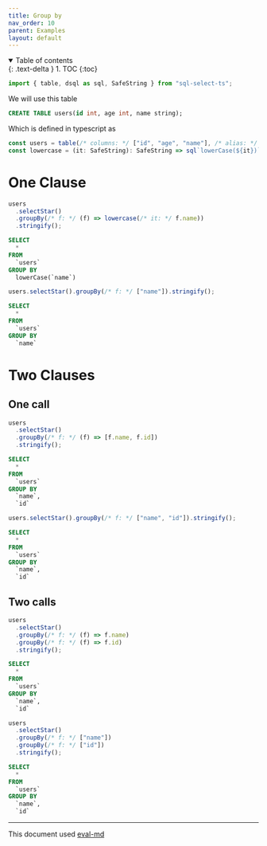 ```yaml
---
title: Group by
nav_order: 10
parent: Examples
layout: default
---
```


<details open markdown="block">
  <summary>
    Table of contents
  </summary>
  {: .text-delta }
1. TOC
{:toc}
</details>

```ts
import { table, dsql as sql, SafeString } from "sql-select-ts";
```

We will use this table

```sql
CREATE TABLE users(id int, age int, name string);
```

Which is defined in typescript as

```ts
const users = table(/* columns: */ ["id", "age", "name"], /* alias: */ "users");
const lowercase = (it: SafeString): SafeString => sql`lowerCase(${it})`;
```

# One Clause

```ts
users
  .selectStar()
  .groupBy(/* f: */ (f) => lowercase(/* it: */ f.name))
  .stringify();
```

```sql
SELECT
  *
FROM
  `users`
GROUP BY
  lowerCase(`name`)
```

```ts
users.selectStar().groupBy(/* f: */ ["name"]).stringify();
```

```sql
SELECT
  *
FROM
  `users`
GROUP BY
  `name`
```

# Two Clauses

## One call

```ts
users
  .selectStar()
  .groupBy(/* f: */ (f) => [f.name, f.id])
  .stringify();
```

```sql
SELECT
  *
FROM
  `users`
GROUP BY
  `name`,
  `id`
```

```ts
users.selectStar().groupBy(/* f: */ ["name", "id"]).stringify();
```

```sql
SELECT
  *
FROM
  `users`
GROUP BY
  `name`,
  `id`
```

## Two calls

```ts
users
  .selectStar()
  .groupBy(/* f: */ (f) => f.name)
  .groupBy(/* f: */ (f) => f.id)
  .stringify();
```

```sql
SELECT
  *
FROM
  `users`
GROUP BY
  `name`,
  `id`
```

```ts
users
  .selectStar()
  .groupBy(/* f: */ ["name"])
  .groupBy(/* f: */ ["id"])
  .stringify();
```

```sql
SELECT
  *
FROM
  `users`
GROUP BY
  `name`,
  `id`
```

---

This document used [eval-md](https://lucasavila00.github.io/eval-md/)